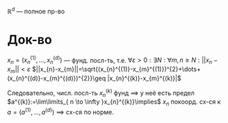 $\mathbb{R}^{d}$ — полное пр-во
# Док-во
$x_{n}=(x^{(1)}_{n}, \dots, x_{n}^{(d)})$ — фунд. посл-ть, т.е. $\forall \varepsilon>0: \exists N: \forall m, n\geq N: ||x_{n}-x_{m}||<\varepsilon$ $||x_{n}-x_{m}||=\sqrt{(x_{n}^{(1)}-x_{m}^{(1)})^{2}+\dots+(x_{n}^{(d)}-x_{m}^{(d)})^{2}}\geq |x_{n}^{(k)}-x_{m}^{(k)}|$

Следовательно, числ. посл-ть $x_{n}^{(k)}$ фунд $\implies$ у неё есть предел $a^{(k)}:=\lim\limits_{ n \to \infty }x_{n}^{(k)}\implies$ $x_{n}$ покоорд. сх-ся к $a=(a^{(1)}, \dots, a^{(d)})$ $\implies$ сх-ся по норме.